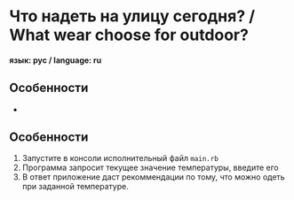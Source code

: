 # Что надеть на улицу сегодня? / What wear choose for outdoor?

#### язык: рус / language: ru

## Особенности
+ 


## Особенности
1. Запустите в консоли исполнительный файл `main.rb` 
2. Программа запросит текущее значение температуры, введите его
3. В ответ приложение даст рекоммендации по тому, что можно одеть при заданной температуре.
